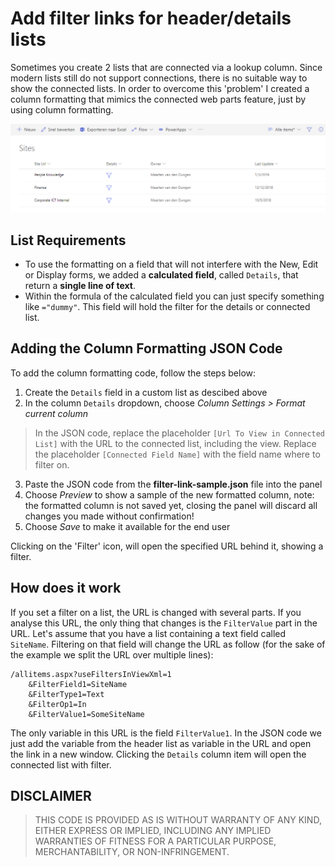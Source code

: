 # Add filter links for header/details lists

Sometimes you create 2 lists that are connected via a lookup column. Since modern lists still do not support connections, there is no suitable way to show the connected lists. In order to overcome this 'problem' I created a column formatting that mimics the connected web parts feature, just by using column formatting.

![Filter Connected Lists](./images/icon-filter-sample.png)

## List Requirements

- To use the formatting on a field that will not interfere with the New, Edit or Display forms, we added a **calculated field**, called `Details`, that return a **single line of text**.
- Within the formula of the calculated field you can just specify something like `="dummy"`. This field will hold the filter for the details or connected list.

## Adding the Column Formatting JSON Code

To add the column formatting code, follow the steps below:
1. Create the `Details` field in a custom list as descibed above
2. In the column `Details` dropdown, choose _Column Settings > Format current column_

> In the JSON code, replace the placeholder `[Url To View in Connected List]` with the URL to the connected list, including the view. Replace the placeholder `[Connected Field Name]` with the field name where to filter on.

3. Paste the JSON code from the **filter-link-sample.json** file into the panel
4. Choose _Preview_ to show a sample of the new formatted column, note: the formatted column is not saved yet, closing the panel will discard all changes you made without confirmation!
5. Choose _Save_ to make it available for the end user

Clicking on the 'Filter' icon, will open the specified URL behind it, showing a filter.

## How does it work

If you set a filter on a list, the URL is changed with several parts. If you analyse this URL, the only thing that changes is the `FilterValue` part in the URL. Let's assume that you have a list containing a text field called `SiteName`. Filtering on that field will change the URL as follow (for the sake of the example we split the URL over multiple lines):

```
/allitems.aspx?useFiltersInViewXml=1
    &FilterField1=SiteName
    &FilterType1=Text
    &FilterOp1=In
    &FilterValue1=SomeSiteName
```
The only variable in this URL is the field `FilterValue1`. In the JSON code we just add the variable from the header list as variable in the URL and open the link in a new window. Clicking the `Details` column item will open the connected list with filter.

## DISCLAIMER
> THIS CODE IS PROVIDED AS IS WITHOUT WARRANTY OF ANY KIND, EITHER EXPRESS OR IMPLIED, INCLUDING ANY IMPLIED WARRANTIES OF FITNESS FOR A PARTICULAR PURPOSE, MERCHANTABILITY, OR NON-INFRINGEMENT.
